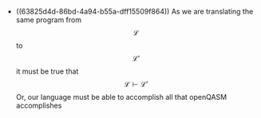 - ((63825d4d-86bd-4a94-b55a-dff15509f864))
  As we are translating the same program from $$\mathcal{L}$$ to $$\mathcal{L'}$$ it must be true that $$\mathcal{L}\vdash\mathcal{L'}$$
  Or, our language must be able to accomplish all that openQASM accomplishes